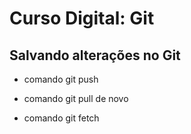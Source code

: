 # Curso Digital: Git

## Salvando alterações no Git
* comando git push

* comando git pull de novo
* comando git fetch
